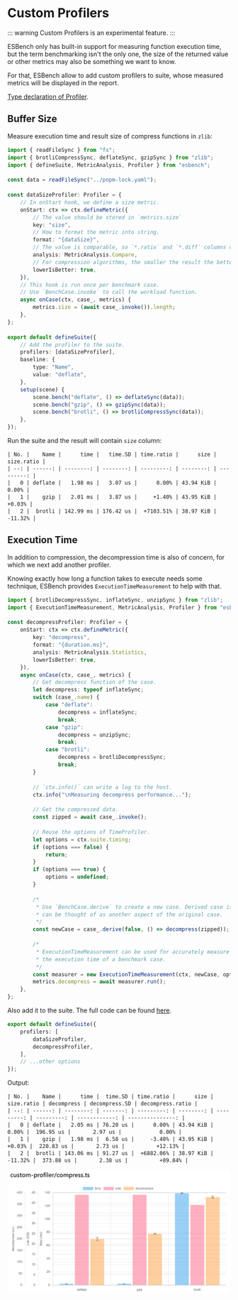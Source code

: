 # Custom Profilers

::: warning
Custom Profilers is an experimental feature.
:::

ESBench only has built-in support for measuring function execution time, but the term benchmarking isn't the only one, the size of the returned value or other metrics may also be something we want to know.

For that, ESBench allow to add custom profilers to suite, whose measured metrics will be displayed in the report.

[Type declaration of Profiler](https://github.com/ESBenchmark/ESBench/blob/927a02f49d8554c0c35013ef15a02e11ad80a50d/core/src/profiling.ts#L82).

## Buffer Size

Measure execution time and result size of compress functions in `zlib`: 

```typescript
import { readFileSync } from "fs";
import { brotliCompressSync, deflateSync, gzipSync } from "zlib";
import { defineSuite, MetricAnalysis, Profiler } from "esbench";

const data = readFileSync("../pnpm-lock.yaml");

const dataSizeProfiler: Profiler = {
	// In onStart hook, we define a size metric.
	onStart: ctx => ctx.defineMetric({
        // The value should be stored in `metrics.size`
		key: "size",
        // How to format the metric into string.
		format: "{dataSize}",
        // The value is comparable, so `*.ratio` and `*.diff` columns can be drived from it.
		analysis: MetricAnalysis.Compare,
        // For compression algorithms, the smaller the result the better.
		lowerIsBetter: true,
	}),
    // This hook is run once per benchmark case.
    // Use `BenchCase.invoke` to call the workload function.
	async onCase(ctx, case_, metrics) {
		metrics.size = (await case_.invoke()).length;
	},
};

export default defineSuite({
    // Add the profiler to the suite.
	profilers: [dataSizeProfiler],
	baseline: {
		type: "Name",
		value: "deflate",
	},
	setup(scene) {
		scene.bench("deflate", () => deflateSync(data));
		scene.bench("gzip", () => gzipSync(data));
		scene.bench("brotli", () => brotliCompressSync(data));
	},
});
```

Run the suite and the result will contain `size` column:

```text
| No. |    Name |      time |   time.SD | time.ratio |      size | size.ratio |
| --: | ------: | --------: | --------: | ---------: | --------: | ---------: |
|   0 | deflate |   1.98 ms |   3.07 us |      0.00% | 43.94 KiB |      0.00% |
|   1 |    gzip |   2.01 ms |   3.87 us |     +1.40% | 43.95 KiB |     +0.03% |
|   2 |  brotli | 142.99 ms | 176.42 us |  +7103.51% | 38.97 KiB |    -11.32% |
```

## Execution Time

In addition to compression, the decompression time is also of concern, for which we next add another profiler.

Knowing exactly how long a function takes to execute needs some technique, ESBench provides `ExecutionTimeMeasurement` to help with that.

```typescript
import { brotliDecompressSync, inflateSync, unzipSync } from "zlib";
import { ExecutionTimeMeasurement, MetricAnalysis, Profiler } from "esbench";

const decompressProfiler: Profiler = {
	onStart: ctx => ctx.defineMetric({
		key: "decompress",
		format: "{duration.ms}",
		analysis: MetricAnalysis.Statistics,
		lowerIsBetter: true,
	}),
	async onCase(ctx, case_, metrics) {
		// Get decompress function of the case.
		let decompress: typeof inflateSync;
		switch (case_.name) {
			case "deflate":
				decompress = inflateSync;
				break;
			case "gzip":
				decompress = unzipSync;
				break;
			case "brotli":
				decompress = brotliDecompressSync;
				break;
		}

		// `ctx.info()` can write a log to the host.
		ctx.info("\nMeasuring decompress performance...");

		// Get the compressed data.
		const zipped = await case_.invoke();

		// Reuse the options of TimeProfiler.
		let options = ctx.suite.timing;
		if (options === false) {
			return;
		}
		if (options === true) {
			options = undefined;
		}

		/*
		 * Use `BenchCase.derive` to create a new case. Derived case is
 		 * can be thought of as another aspect of the original case.
 		 */
		const newCase = case_.derive(false, () => decompress(zipped));

		/*
		 * ExecutionTimeMeasurement can be used for accurately measure
		 * the execution time of a benchmark case.
		 */
		const measurer = new ExecutionTimeMeasurement(ctx, newCase, options);
		metrics.decompress = await measurer.run();
	},
};
```

Also add it to the suite. The full code can be found [here](https://github.com/ESBenchmark/ESBench/blob/master/example/custom-profiler/compress.ts).

```typescript
export default defineSuite({
	profilers: [
		dataSizeProfiler,
		decompressProfiler,
	],
	// ...other options
});
```

Output:

```text
| No. |    Name |      time |  time.SD | time.ratio |      size | size.ratio | decompress | decompress.SD | decompress.ratio |
| --: | ------: | --------: | -------: | ---------: | --------: | ---------: | ---------: | ------------: | ---------------: |
|   0 | deflate |   2.05 ms | 76.20 us |      0.00% | 43.94 KiB |      0.00% |  196.95 us |       2.97 us |            0.00% |
|   1 |    gzip |   1.98 ms |  6.58 us |     -3.48% | 43.95 KiB |     +0.03% |  220.83 us |       2.73 us |          +12.13% |
|   2 |  brotli | 143.06 ms | 91.27 us |  +6882.06% | 38.97 KiB |    -11.32% |  373.88 us |       2.38 us |          +89.84% |
```

![HTML report](../assets/html-miltiple-metrics.webp)
